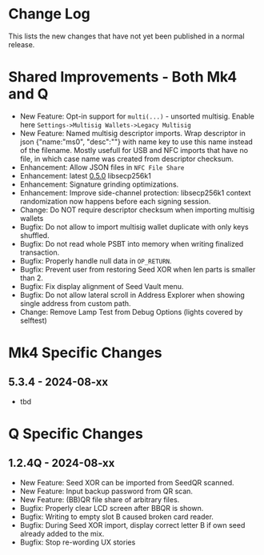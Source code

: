 # Change Log

This lists the new changes that have not yet been published in a normal release.

# Shared Improvements - Both Mk4 and Q

- New Feature: Opt-in support for `multi(...)` - unsorted multisig. Enable here `Settings->Multisig Wallets->Legacy Multisig`
- New Feature: Named multisig descriptor imports. Wrap descriptor in json {"name:"ms0", "desc":"<descriptor>"} with name key 
  to use this name instead of the filename. Mostly usefull for USB and NFC imports that have no file, 
  in which case name was created from descriptor checksum.
- Enhancement: Allow JSON files in `NFC File Share`
- Enhancement: latest [0.5.0](https://github.com/bitcoin-core/secp256k1/releases/tag/v0.5.0) libsecp256k1
- Enhancement: Signature grinding optimizations.
- Enhancement: Improve side-channel protection: libsecp256k1 context randomization now happens
  before each signing session.
- Change: Do NOT require descriptor checksum when importing multisig wallets
- Bugfix: Do not allow to import multisig wallet duplicate with only keys shuffled.
- Bugfix: Do not read whole PSBT into memory when writing finalized transaction.
- Bugfix: Properly handle null data in `OP_RETURN`.
- Bugfix: Prevent user from restoring Seed XOR when len parts is smaller than 2.
- Bugfix: Fix display alignment of Seed Vault menu.
- Bugfix: Do not allow lateral scroll in Address Explorer when showing single address from custom path.
- Change: Remove Lamp Test from Debug Options (lights covered by selftest)

# Mk4 Specific Changes

## 5.3.4 - 2024-08-xx

- tbd


# Q Specific Changes

## 1.2.4Q - 2024-08-xx

- New Feature: Seed XOR can be imported from SeedQR scanned.
- New Feature: Input backup password from QR scan.
- New Feature: (BB)QR file share of arbitrary files.
- Bugfix: Properly clear LCD screen after BBQR is shown.
- Bugfix: Writing to empty slot B caused broken card reader.
- Bugfix: During Seed XOR import, display correct letter B if own seed already added to the mix.
- Bugfix: Stop re-wording UX stories


